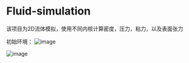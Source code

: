 # Fluid-simulation
该项目为2D流体模拟，使用不同内核计算密度，压力，粘力，以及表面张力

初始环境：
![image](https://user-images.githubusercontent.com/93811399/216204425-6eb0207f-17df-4a44-99fb-3b9026b9d017.png)

![image](https://user-images.githubusercontent.com/93811399/216207197-f5b88dbe-d67d-4c7b-b0d1-d9c7b7fa1e56.png)

